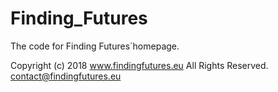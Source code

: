 # Finding_Futures
The code for Finding Futures´homepage.

Copyright (c) 2018 www.findingfutures.eu All Rights Reserved.
contact@findingfutures.eu
